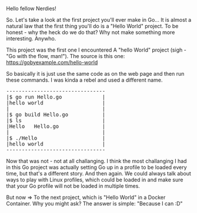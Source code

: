Hello fellow Nerdies!

So. Let's take a look at the first project you'll ever make in Go... It is almost a natural law that the first thing you'll do is a "Hello World" project.
To be honest - why the heck do we do that? Why not make something more interesting. Anywho.

This project was the first one I encountered A "hello World" project (sigh - "Go with the flow, man!").
The source is this one: https://gobyexample.com/hello-world

So basically it is just use the same code as on the web page and then run these commands.
I was kinda a rebel and used a different name.
<pre>
--------------------------------
|$ go run Hello.go             |
|hello world                   |
|                              |
|$ go build Hello.go           |
|$ ls                          |
|Hello   Hello.go              |
|                              |
|$ ./Hello                     |
|hello world                   |
--------------------------------
</pre>
Now that was not - not at all challanging. I think the most challanging I had in this Go project was actually setting Go up in a profile to be loaded every time, but that's a different story.
And then again. We could always talk about ways to play with Linux profiles, which could be loaded in and make sure that your Go profile will not be loaded in multiple times.

But now => To the next project, which is "Hello World" in a Docker Container. Why you might ask? The answer is simple: "Because I can :D"
